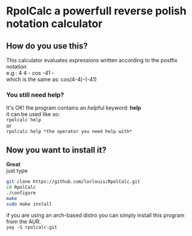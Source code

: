 # RpolCalc a powerfull reverse polish notation calculator

## How do you use this?
This calculator evaluates expressions written according to the postfix notation  
e.g.: 4 4 - cos -41 -  
which is the same as: cos(4-4)-(-41)

### You still need help?
It's OK! the program contains an *help*ful keyword: **help**  
it can be used like so:  
`rpolcalc help`  
or  
`rpolcalc help *the operator you need help with*`  

## Now you want to install it?
**Great**  
just type
```bash
git clone https://github.com/lorlouis/RpolCalc.git
cd RpolCalc
./configure
make
sudo make install
```
if you are using an arch-based distro you can simply install this program from the AUR.  
`yay -S rpolcalc-git`
